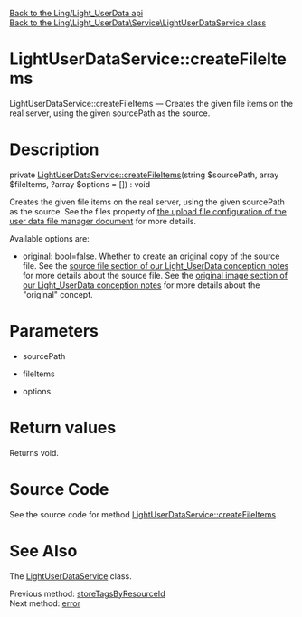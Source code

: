 [Back to the Ling/Light_UserData api](https://github.com/lingtalfi/Light_UserData/blob/master/doc/api/Ling/Light_UserData.md)<br>
[Back to the Ling\Light_UserData\Service\LightUserDataService class](https://github.com/lingtalfi/Light_UserData/blob/master/doc/api/Ling/Light_UserData/Service/LightUserDataService.md)


LightUserDataService::createFileItems
================



LightUserDataService::createFileItems — Creates the given file items on the real server, using the given sourcePath as the source.




Description
================


private [LightUserDataService::createFileItems](https://github.com/lingtalfi/Light_UserData/blob/master/doc/api/Ling/Light_UserData/Service/LightUserDataService/createFileItems.md)(string $sourcePath, array $fileItems, ?array $options = []) : void




Creates the given file items on the real server, using the given sourcePath as the source.
See the files property of [the upload file configuration of the user data file manager document](https://github.com/lingtalfi/Light_UserData/blob/master/doc/pages/user-data-file-manager.md#upload-file-configuration) for more details.

Available options are:
- original: bool=false. Whether to create an original copy of the source file.
     See the [source file section of our Light_UserData conception notes](https://github.com/lingtalfi/Light_UserData/blob/master/doc/pages/conception-notes.md#the-source-file) for more details about the source file.
     See the [original image section of our Light_UserData conception notes](https://github.com/lingtalfi/Light_UserData/blob/master/doc/pages/conception-notes.md#original-image) for more details about the "original" concept.




Parameters
================


- sourcePath

    

- fileItems

    

- options

    


Return values
================

Returns void.








Source Code
===========
See the source code for method [LightUserDataService::createFileItems](https://github.com/lingtalfi/Light_UserData/blob/master/Service/LightUserDataService.php#L1451-L1474)


See Also
================

The [LightUserDataService](https://github.com/lingtalfi/Light_UserData/blob/master/doc/api/Ling/Light_UserData/Service/LightUserDataService.md) class.

Previous method: [storeTagsByResourceId](https://github.com/lingtalfi/Light_UserData/blob/master/doc/api/Ling/Light_UserData/Service/LightUserDataService/storeTagsByResourceId.md)<br>Next method: [error](https://github.com/lingtalfi/Light_UserData/blob/master/doc/api/Ling/Light_UserData/Service/LightUserDataService/error.md)<br>

